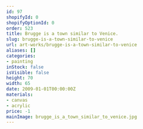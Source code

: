```yaml
---
id: 97
shopifyId: 0
shopifyOptionId: 0
order: 523
title: Brugge is a town similar to Venice.
slug: brugge-is-a-town-similar-to-venice
url: art-works/brugge-is-a-town-similar-to-venice
aliases: []
categories:
- painting
inStock: false
isVisible: false
height: 70
width: 65
date: 2009-01-01T00:00:00Z
materials:
- canvas
- acrylic
price: -1
mainImage: brugge_is_a_town_similar_to_venice.jpg
---
```

